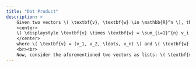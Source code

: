 ```yaml
---
title: "Dot Product"
description: > 
    Given two vectors \( \textbf{v}, \textbf{w} \in \mathbb{R}^n \), the dot product of these two vectors are defined as follows:
    <center>
    \( \displaystyle \textbf{v} \times \textbf{w} = \sum_{i=1}^{n} v_i w_i \)
    </center>
    where \( \textbf{v} = (v_1, v_2, \ldots, v_n) \) and \( \textbf{w} = (w_1, w_2, \ldots, w_n) \). 
    <br><br>
    Now, consider the aforementioned two vectors as lists: \( \textbf{v} = \ '(v_1, v_2, \ldots, v_n) \) and \( \textbf{w} = \ '(w_1, w_2, \ldots, w_n) \). Implement a function <code>dot_product</code> that takes two lists as inputs, recursively calculates its dot product value, and outputs that value. Assume that the two inputs have the same size, and no error checking is necessary.
---
```


